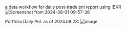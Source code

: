 a data workflow for daily post-trade pnl report using IBKR
![Screenshot from 2024-08-01 09-57-38](https://github.com/user-attachments/assets/580d9534-c100-4de6-a79a-f25add5ea60b)



Portfolio Daily PnL as of 2024.08.23:
![image](https://github.com/user-attachments/assets/c1dd305f-0c44-47ec-85cf-960d85b5a4e2)

























